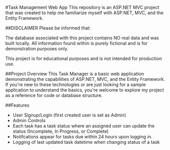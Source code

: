 #Task Management Web App
This repository is an ASP.NET MVC project that was created to help me familiarize myself with ASP.NET, MVC, and the Entity Framework.

##DISCLAIMER
Please be informed that:

The database associated with this project contains NO real data and was built locally. All information found within is purely fictional and is for demonstration purposes only.

This project is for educational purposes and is not intended for production use.

##Project Overview
This Task Manager is a basic web application demonstrating the capabilities of ASP.NET, MVC, and the Entity Framework. If you're new to these technologies or are just looking for a sample application to understand the basics, you're welcome to explore my project as a reference for code or database structure.


##Features
- User Signup/Login (first created user is set as Admin)
- Admin Controls
- Each task has a task status where an assigned user can update the status (Incomplete, In Progress, or Complete)
- Notifcations appear for tasks due within 24 hours upon logging in.
- Logging of last updated task datetime when changing status of a task
